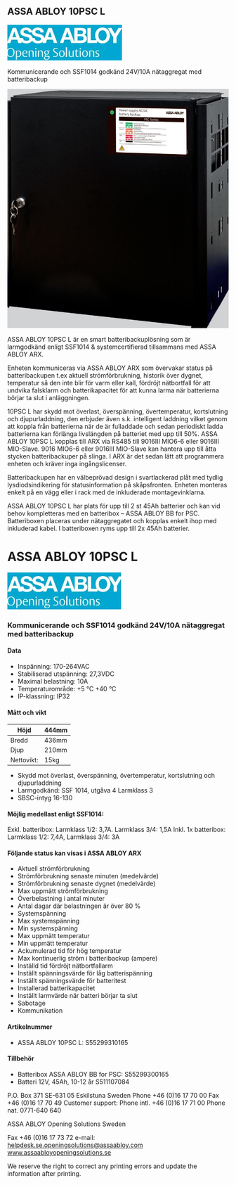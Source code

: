 ## ASSA ABLOY 10PSC L

![](images/_page_0_Picture_1.jpeg)

Kommunicerande och SSF1014 godkänd 24V/10A nätaggregat med batteribackup

![](images/_page_0_Picture_3.jpeg)

ASSA ABLOY 10PSC L är en smart batteribackuplösning som är larmgodkänd enligt SSF1014 & systemcertifierad tillsammans med ASSA ABLOY ARX.

Enheten kommuniceras via ASSA ABLOY ARX som övervakar status på batteribackupen t.ex aktuell strömförbrukning, historik över dygnet, temperatur så den inte blir för varm eller kall, fördröjt nätbortfall för att undvika falsklarm och batterikapacitet för att kunna larma när batterierna börjar ta slut i anläggningen.

10PSC L har skydd mot överlast, överspänning, övertemperatur, kortslutning och djupurladdning, den erbjuder även s.k. intelligent laddning vilket genom att koppla från batterierna när de är fulladdade och sedan periodiskt ladda batterierna kan förlänga livslängden på batteriet med upp till 50%. ASSA ABLOY 10PSC L kopplas till ARX via RS485 till 9016III MIO6-6 eller 9016III MIO-Slave. 9016 MIO6-6 eller 9016III MIO-Slave kan hantera upp till åtta stycken batteribackuper på slinga. I ARX är det sedan lätt att programmera enheten och kräver inga ingångslicenser.

Batteribackupen har en välbeprövad design i svartlackerad plåt med tydlig lysdiodsindikering för statusinformation på skåpsfronten. Enheten monteras enkelt på en vägg eller i rack med de inkluderade montagevinklarna.

ASSA ABLOY 10PSC L har plats för upp till 2 st 45Ah batterier och kan vid behov kompletteras med en batteribox – ASSA ABLOY BB for PSC. Batteriboxen placeras under nätaggregatet och kopplas enkelt ihop med inkluderad kabel. I batteriboxen ryms upp till 2x 45Ah batterier.

# ASSA ABLOY 10PSC L

![](images/_page_1_Picture_1.jpeg)

### Kommunicerande och SSF1014 godkänd 24V/10A nätaggregat med batteribackup

#### **Data**

- Inspänning: 170-264VAC
- Stabiliserad utspänning: 27,3VDC
- Maximal belastning: 10A
- Temperaturområde: +5 °C +40 °C
- IP-klassning: IP32

#### **Mått och vikt**

| Höjd       | 444mm |
|------------|-------|
| Bredd      | 436mm |
| Djup       | 210mm |
| Nettovikt: | 15kg  |

- Skydd mot överlast, överspänning, övertemperatur, kortslutning och djupurladdning
- Larmgodkänd: SSF 1014, utgåva 4 Larmklass 3
- SBSC-intyg 16-130

#### **Möjlig medellast enligt SSF1014:**

Exkl. batteribox: Larmklass 1/2: 3,7A. Larmklass 3/4: 1,5A Inkl. 1x batteribox: Larmklass 1/2: 7,4A, Larmklass 3/4: 3A

#### **Följande status kan visas i ASSA ABLOY ARX**

- Aktuell strömförbrukning
- Strömförbrukning senaste minuten (medelvärde)
- Strömförbrukning senaste dygnet (medelvärde)
- Max uppmätt strömförbrukning
- Överbelastning i antal minuter
- Antal dagar där belastningen är över 80 %
- Systemspänning
- Max systemspänning
- Min systemspänning
- Max uppmätt temperatur
- Min uppmätt temperatur
- Ackumulerad tid för hög temperatur
- Max kontinuerlig ström i batteribackup (ampere)
- Inställd tid fördröjt nätbortfallarm
- Inställt spänningsvärde för låg batterispänning
- Inställt spänningsvärde för batteritest
- Installerad batterikapacitet
- Inställt larmvärde när batteri börjar ta slut
- Sabotage
- Kommunikation

#### **Artikelnummer**

- ASSA ABLOY 10PSC L: S55299310165
#### **Tillbehör**

- Batteribox ASSA ABLOY BB for PSC: S55299300165
- Batteri 12V, 45Ah, 10-12 år S511107084

P.O. Box 371 SE-631 05 Eskilstuna Sweden Phone +46 (0)16 17 70 00 Fax +46 (0)16 17 70 49 Customer support: Phone intl. +46 (0)16 17 71 00 Phone nat. 0771-640 640

ASSA ABLOY Opening Solutions Sweden

Fax +46 (0)16 17 73 72 e-mail: helpdesk.se.openingsolutions@assaabloy.com www.assaabloyopeningsolutions.se

We reserve the right to correct any printing errors and update the information after printing.